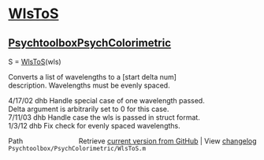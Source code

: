# [WlsToS](WlsToS)
## [Psychtoolbox](Psychtoolbox)[PsychColorimetric](PsychColorimetric)

S = [WlsToS](WlsToS)(wls)  
  
Converts a list of wavelengths to a [start delta num]  
description.  Wavelengths must be evenly spaced.  
  
4/17/02  dhb  Handle special case of one wavelength passed.  
              Delta argument is arbitrarily set to 0 for this case.  
7/11/03  dhb  Handle case the wls is passed in struct format.  
1/3/12   dhb  Fix check for evenly spaced wavelengths.   




<div class="code_header" style="text-align:right;">
  <span style="float:left;">Path&nbsp;&nbsp;</span> <span class="counter">Retrieve <a href=
  "https://raw.github.com/Psychtoolbox-3/Psychtoolbox-3/beta/Psychtoolbox/PsychColorimetric/WlsToS.m">current version from GitHub</a> | View <a href=
  "https://github.com/Psychtoolbox-3/Psychtoolbox-3/commits/beta/Psychtoolbox/PsychColorimetric/WlsToS.m">changelog</a></span>
</div>
<div class="code">
  <code>Psychtoolbox/PsychColorimetric/WlsToS.m</code>
</div>

